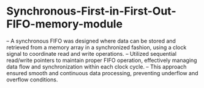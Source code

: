 # Synchronous-First-in-First-Out-FIFO-memory-module
– A synchronous FIFO was designed where data can be stored and retrieved from a memory array in a synchronized
fashion, using a clock signal to coordinate read and write operations.
– Utilized sequential read/write pointers to maintain proper FIFO operation, effectively managing data flow and
synchronization within each clock cycle.
– This approach ensured smooth and continuous data processing, preventing underflow and overflow conditions.
